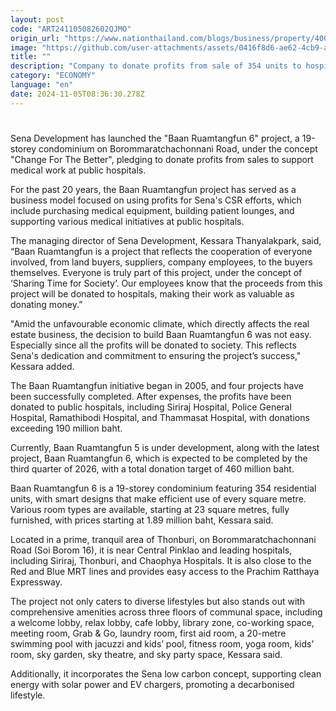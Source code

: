 ```yaml
---
layout: post
code: "ART241105082602QJMO"
origin_url: "https://www.nationthailand.com/blogs/business/property/40042318"
image: "https://github.com/user-attachments/assets/0416f8d6-ae62-4cb9-a685-9fe2bfddee22"
title: ""
description: "Company to donate profits from sale of 354 units to hospitals"
category: "ECONOMY"
language: "en"
date: 2024-11-05T08:36:30.278Z
---
```


# 









Sena Development has launched the "Baan Ruamtangfun 6" project, a 19-storey condominium on Borommaratchachonnani Road, under the concept "Change For The Better", pledging to donate profits from sales to support medical work at public hospitals.

For the past 20 years, the Baan Ruamtangfun project has served as a business model focused on using profits for Sena's CSR efforts, which include purchasing medical equipment, building patient lounges, and supporting various medical initiatives at public hospitals.

The managing director of Sena Development, Kessara Thanyalakpark, said, “Baan Ruamtangfun is a project that reflects the cooperation of everyone involved, from land buyers, suppliers, company employees, to the buyers themselves. Everyone is truly part of this project, under the concept of ‘Sharing Time for Society’. Our employees know that the proceeds from this project will be donated to hospitals, making their work as valuable as donating money.”

"Amid the unfavourable economic climate, which directly affects the real estate business, the decision to build Baan Ruamtangfun 6 was not easy. Especially since all the profits will be donated to society. This reflects Sena's dedication and commitment to ensuring the project’s success," Kessara added.

The Baan Ruamtangfun initiative began in 2005, and four projects have been successfully completed. After expenses, the profits have been donated to public hospitals, including Siriraj Hospital, Police General Hospital, Ramathibodi Hospital, and Thammasat Hospital, with donations exceeding 190 million baht.

Currently, Baan Ruamtangfun 5 is under development, along with the latest project, Baan Ruamtangfun 6, which is expected to be completed by the third quarter of 2026, with a total donation target of 460 million baht.

Baan Ruamtangfun 6 is a 19-storey condominium featuring 354 residential units, with smart designs that make efficient use of every square metre. Various room types are available, starting at 23 square metres, fully furnished, with prices starting at 1.89 million baht, Kessara said.

Located in a prime, tranquil area of Thonburi, on Borommaratchachonnani Road (Soi Borom 16), it is near Central Pinklao and leading hospitals, including Siriraj, Thonburi, and Chaophya Hospitals. It is also close to the Red and Blue MRT lines and provides easy access to the Prachim Ratthaya Expressway.

The project not only caters to diverse lifestyles but also stands out with comprehensive amenities across three floors of communal space, including a welcome lobby, relax lobby, cafe lobby, library zone, co-working space, meeting room, Grab & Go, laundry room, first aid room, a 20-metre swimming pool with jacuzzi and kids’ pool, fitness room, yoga room, kids’ room, sky garden, sky theatre, and sky party space, Kessara said.

Additionally, it incorporates the Sena low carbon concept, supporting clean energy with solar power and EV chargers, promoting a decarbonised lifestyle.

